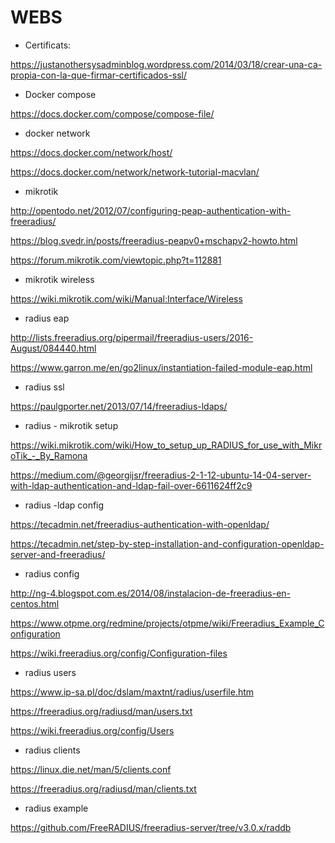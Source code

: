 # WEBS

+ Certificats:

https://justanothersysadminblog.wordpress.com/2014/03/18/crear-una-ca-propia-con-la-que-firmar-certificados-ssl/

+ Docker compose

https://docs.docker.com/compose/compose-file/

+ docker network

https://docs.docker.com/network/host/

https://docs.docker.com/network/network-tutorial-macvlan/

+ mikrotik

http://opentodo.net/2012/07/configuring-peap-authentication-with-freeradius/

https://blog.svedr.in/posts/freeradius-peapv0+mschapv2-howto.html

https://forum.mikrotik.com/viewtopic.php?t=112881

+ mikrotik wireless

https://wiki.mikrotik.com/wiki/Manual:Interface/Wireless

+ radius eap

http://lists.freeradius.org/pipermail/freeradius-users/2016-August/084440.html

https://www.garron.me/en/go2linux/instantiation-failed-module-eap.html

+ radius ssl

https://paulgporter.net/2013/07/14/freeradius-ldaps/

+ radius - mikrotik setup

https://wiki.mikrotik.com/wiki/How_to_setup_up_RADIUS_for_use_with_MikroTik_-_By_Ramona

https://medium.com/@georgijsr/freeradius-2-1-12-ubuntu-14-04-server-with-ldap-authentication-and-ldap-fail-over-6611624ff2c9

+ radius -ldap config

https://tecadmin.net/freeradius-authentication-with-openldap/

https://tecadmin.net/step-by-step-installation-and-configuration-openldap-server-and-freeradius/

+ radius config

http://ng-4.blogspot.com.es/2014/08/instalacion-de-freeradius-en-centos.html

https://www.otpme.org/redmine/projects/otpme/wiki/Freeradius_Example_Configuration

https://wiki.freeradius.org/config/Configuration-files

+ radius users

https://www.ip-sa.pl/doc/dslam/maxtnt/radius/userfile.htm

https://freeradius.org/radiusd/man/users.txt

https://wiki.freeradius.org/config/Users

+ radius clients

https://linux.die.net/man/5/clients.conf

https://freeradius.org/radiusd/man/clients.txt

+ radius example

https://github.com/FreeRADIUS/freeradius-server/tree/v3.0.x/raddb
